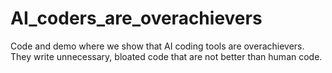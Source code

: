 # AI_coders_are_overachievers
Code and demo where we show that AI coding tools are overachievers. They write unnecessary, bloated code that are not better than human code.
